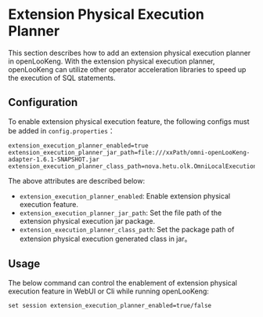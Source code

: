 # Extension Physical Execution Planner
This section describes how to add an extension physical execution planner in openLooKeng. With the extension physical execution planner, openLooKeng can utilize other operator acceleration libraries to speed up the execution of SQL statements.

## Configuration
To enable extension physical execution feature, the following configs must be added in
`config.properties`：

``` properties
extension_execution_planner_enabled=true
extension_execution_planner_jar_path=file:///xxPath/omni-openLooKeng-adapter-1.6.1-SNAPSHOT.jar
extension_execution_planner_class_path=nova.hetu.olk.OmniLocalExecutionPlanner
```

The above attributes are described below:

- `extension_execution_planner_enabled`: Enable extension physical execution feature.
- `extension_execution_planner_jar_path`: Set the file path of the extension physical execution jar package.
- `extension_execution_planner_class_path`: Set the package path of extension physical execution generated class in jar。


## Usage
The below command can control the enablement of extension physical execution feature in WebUI or Cli while running openLooKeng:
```
set session extension_execution_planner_enabled=true/false
```